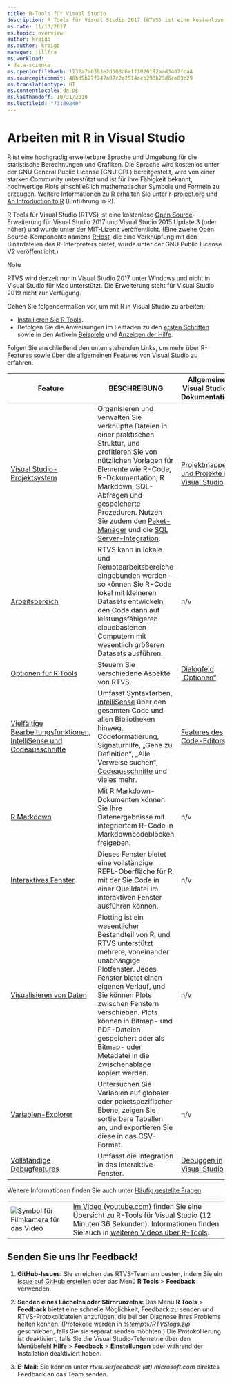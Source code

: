```yaml
---
title: R-Tools für Visual Studio
description: R Tools für Visual Studio 2017 (RTVS) ist eine kostenlose Open Source-Erweiterung, die viele Sprachfeatures bereitstellt, z.B. IntelliSense, Debuggen und Remotearbeitsbereiche.
ms.date: 11/13/2017
ms.topic: overview
author: kraigb
ms.author: kraigb
manager: jillfra
ms.workload:
- data-science
ms.openlocfilehash: 1132a7a0363e2d508d6eff1026192aad3407fca4
ms.sourcegitcommit: 40bd5b27f247a07c2e2514acb293b23d6ce03c29
ms.translationtype: HT
ms.contentlocale: de-DE
ms.lasthandoff: 10/31/2019
ms.locfileid: "73189240"
---
```

# <a name="work-with-r-in-visual-studio"></a>Arbeiten mit R in Visual Studio

R ist eine hochgradig erweiterbare Sprache und Umgebung für die statistische Berechnungen und Grafiken. Die Sprache wird kostenlos unter der GNU General Public License (GNU GPL) bereitgestellt, wird von einer starken Community unterstützt und ist für ihre Fähigkeit bekannt, hochwertige Plots einschließlich mathematischer Symbole und Formeln zu erzeugen. Weitere Informationen zu R erhalten Sie unter [r-project.org](https://www.r-project.org/about.html) und [An Introduction to R](https://cran.r-project.org/doc/manuals/r-release/R-intro.html) (Einführung in R).

R Tools für Visual Studio (RTVS) ist eine kostenlose [Open Source](https://github.com/microsoft/RTVS)-Erweiterung für Visual Studio 2017 und Visual Studio 2015 Update 3 (oder höher) und wurde unter der MIT-Lizenz veröffentlicht. (Eine zweite Open Source-Komponente namens [RHost](https://github.com/microsoft/R-Host), die eine Verknüpfung mit den Binärdateien des R-Interpreters bietet, wurde unter der GNU Public License V2 veröffentlicht.)

> [!Note]
> RTVS wird derzeit nur in Visual Studio 2017 unter Windows und nicht in Visual Studio für Mac unterstützt. Die Erweiterung steht für Visual Studio 2019 nicht zur Verfügung.

Gehen Sie folgendermaßen vor, um mit R in Visual Studio zu arbeiten:

- [Installieren Sie R Tools](installing-r-tools-for-visual-studio.md).
- Befolgen Sie die Anweisungen im Leitfaden zu den [ersten Schritten](getting-started-with-r.md) sowie in den Artikeln [Beispiele](getting-started-samples.md) und [Anzeigen der Hilfe](getting-started-help.md).

Folgen Sie anschließend den unten stehenden Links, um mehr über R-Features sowie über die allgemeinen Features von Visual Studio zu erfahren.

| Feature | BESCHREIBUNG | Allgemeine Visual Studio-Dokumentation |
| --- | --- | --- |
| [Visual Studio-Projektsystem](r-projects-in-visual-studio.md) | Organisieren und verwalten Sie verknüpfte Dateien in einer praktischen Struktur, und profitieren Sie von nützlichen Vorlagen für Elemente wie R-Code, R-Dokumentation, R Markdown, SQL-Abfragen und gespeicherte Prozeduren. Nutzen Sie zudem den [Paket-Manager](r-package-manager-in-visual-studio.md) und die [SQL Server-Integration](integrating-sql-server-with-r.md).  | [Projektmappen und Projekte in Visual Studio](../ide/solutions-and-projects-in-visual-studio.md) |
| [Arbeitsbereich](r-workspaces-in-visual-studio.md) | RTVS kann in lokale und Remotearbeitsbereiche eingebunden werden – so können Sie R-Code lokal mit kleineren Datasets entwickeln, den Code dann auf leistungsfähigeren cloudbasierten Computern mit wesentlich größeren Datasets ausführen. | n/v |
| [Optionen für R Tools](options-for-r-tools-in-visual-studio.md) | Steuern Sie verschiedene Aspekte von RTVS. | [Dialogfeld „Optionen“](../ide/reference/options-dialog-box-visual-studio.md) |
| [Vielfältige Bearbeitungsfunktionen, IntelliSense und Codeausschnitte](editing-r-code-in-visual-studio.md) | Umfasst Syntaxfarben, [IntelliSense](r-intellisense.md) über den gesamten Code und allen Bibliotheken hinweg, Codeformatierung, Signaturhilfe, „Gehe zu Definition“, „Alle Verweise suchen“, [Codeausschnitte](code-snippets-for-r.md) und vieles mehr. | [Features des Code-Editors](../ide/writing-code-in-the-code-and-text-editor.md) |
| [R Markdown](rmarkdown-with-r-in-visual-studio.md) | Mit R Markdown-Dokumenten können Sie Ihre Datenergebnisse mit integriertem R-Code in Markdowncodeblöcken freigeben. | n/v |
| [Interaktives Fenster](interactive-repl-for-r-in-visual-studio.md) | Dieses Fenster bietet eine vollständige REPL-Oberfläche für R, mit der Sie Code in einer Quelldatei im interaktiven Fenster ausführen können. | n/v |
| [Visualisieren von Daten](visualizing-data-with-r-in-visual-studio.md) | Plotting ist ein wesentlicher Bestandteil von R, und RTVS unterstützt mehrere, voneinander unabhängige Plotfenster. Jedes Fenster bietet einen eigenen Verlauf, und Sie können Plots zwischen Fenstern verschieben. Plots können in Bitmap- und PDF-Dateien gespeichert oder als Bitmap- oder Metadatei in die Zwischenablage kopiert werden.  | n/v |
| [Variablen-Explorer](variable-explorer.md) | Untersuchen Sie Variablen auf globaler oder paketspezifischer Ebene, zeigen Sie sortierbare Tabellen an, und exportieren Sie diese in das CSV-Format. | n/v |
| [Vollständige Debugfeatures](debugging-r-in-visual-studio.md) | Umfasst die Integration in das interaktive Fenster. | [Debuggen in Visual Studio](../debugger/debugger-feature-tour.md) |

Weitere Informationen finden Sie auch unter [Häufig gestellte Fragen](faq.md).

|   |   |
|---|---|
| ![Symbol für Filmkamera für das Video](../install/media/video-icon.png "Ansehen eines Videos") | [Im Video (youtube.com)](https://www.youtube.com/watch?v=dll3IS1bfWQ) finden Sie eine Übersicht zu R-Tools für Visual Studio (12 Minuten 36 Sekunden). Informationen finden Sie auch in [weiteren Videos über R-Tools](https://www.youtube.com/results?search_query=R+Tools+for+visual+studio). |

## <a name="send-us-your-feedback"></a>Senden Sie uns Ihr Feedback!

1. **GitHub-Issues:** Sie erreichen das RTVS-Team am besten, indem Sie ein [Issue auf GitHub erstellen](https://github.com/Microsoft/RTVS/issues) oder das Menü **R Tools** > **Feedback** verwenden.

1. **Senden eines Lächelns oder Stirnrunzelns:** Das Menü **R Tools** > **Feedback** bietet eine schnelle Möglichkeit, Feedback zu senden und RTVS-Protokolldateien anzufügen, die bei der Diagnose Ihres Problems helfen können. (Protokolle werden in *%temp%/RTVSlogs.zip* geschrieben, falls Sie sie separat senden möchten.) Die Protokollierung ist deaktiviert, falls Sie die Visual Studio-Telemetrie über den Menübefehl **Hilfe** > **Feedback** > **Einstellungen** oder während der Installation deaktiviert haben.

1. **E-Mail:** Sie können unter *rtvsuserfeedback (at) microsoft.com* direktes Feedback an das Team senden.
